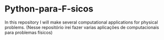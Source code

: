# Python-para-F-sicos
In this repository I will make several computational applications for physical problems. (Nesse repositório irei fazer varias aplicações de computacionais para problemas físicos)
